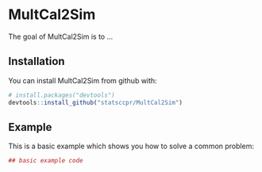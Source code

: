 MultCal2Sim
===========

The goal of MultCal2Sim is to ...

Installation
------------

You can install MultCal2Sim from github with:

``` r
# install.packages("devtools")
devtools::install_github("statsccpr/MultCal2Sim")
```

Example
-------

This is a basic example which shows you how to solve a common problem:

``` r
## basic example code
```
